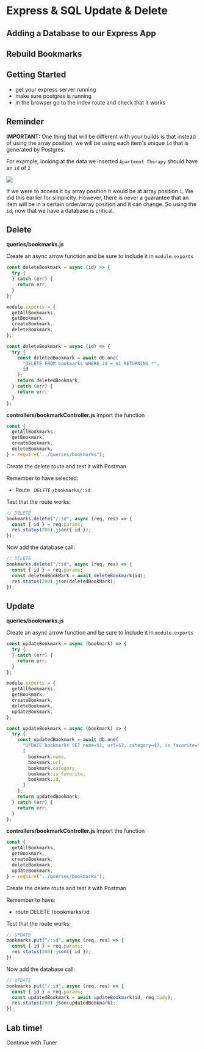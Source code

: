 # Express & SQL Update & Delete

## Adding a Database to our Express App

## Rebuild Bookmarks

## Getting Started

- get your express server running
- make sure postgres is running
- in the browser go to the index route and check that it works

## Reminder

**IMPORTANT:** One thing that will be different with your builds is that instead of using the array position, we will be using each item's unique `id` that is generated by Postgres.

For example, looking at the data we inserted `Apartment Therapy` should have an `id` of `2`

![](./assets/id-not-array-index.png)

If we were to access it by array position it would be at array position `1`. We did this earlier for simplicity. However, there is never a guarantee that an item will be in a certain order/array position and it can change. So using the `id`, now that we have a database is critical.

## Delete

**queries/bookmarks.js**

Create an async arrow function and be sure to include it in `module.exports`

```js
const deleteBookmark = async (id) => {
  try {
  } catch (err) {
    return err;
  }
};

module.exports = {
  getAllBookmarks,
  getBookmark,
  createBookmark,
  deleteBookmark,
};
```

```js
const deleteBookmark = async (id) => {
  try {
    const deletedBookmark = await db.one(
      "DELETE FROM bookmarks WHERE id = $1 RETURNING *",
      id
    );
    return deletedBookmark;
  } catch (err) {
    return err;
  }
};
```

**controllers/bookmarkController.js**
Import the function

```js
const {
  getAllBookmarks,
  getBookmark,
  createBookmark,
  deleteBookmark,
} = require("../queries/bookmarks");
```

Create the delete route and test it with Postman

Remember to have selected:

- Route ` DELETE` `/bookmarks/:id`

Test that the route works:

```js
// DELETE
bookmarks.delete("/:id", async (req, res) => {
  const { id } = req.params;
  res.status(200).json({ id });
});
```

Now add the database call:

```js
// DELETE
bookmarks.delete("/:id", async (req, res) => {
  const { id } = req.params;
  const deletedBookMark = await deleteBookmark(id);
  res.status(200).json(deletedBookMark);
});
```

## Update

**queries/bookmarks.js**

Create an async arrow function and be sure to include it in `module.exports`

```js
const updateBookmark = async (bookmark) => {
  try {
  } catch (err) {
    return err;
  }
};

module.exports = {
  getAllBookmarks,
  getBookmark,
  createBookmark,
  deleteBookmark,
  updateBookmark,
};
```

```js
const updateBookmark = async (bookmark) => {
  try {
    const updatedBookmark = await db.one(
      "UPDATE bookmarks SET name=$1, url=$2, category=$3, is_favorite=$4 where id=$5 RETURNING *",
      [
        bookmark.name,
        bookmark.url,
        bookmark.category,
        bookmark.is_favorite,
        bookmark.id,
      ]
    );
    return updatedBookmark;
  } catch (err) {
    return err;
  }
};
```

**controllers/bookmarkController.js**
Import the function

```js
const {
  getAllBookmarks,
  getBookmark,
  createBookmark,
  deleteBookmark,
  updateBookmark,
} = require("../queries/bookmarks");
```

Create the delete route and test it with Postman

Remember to have:

- route DELETE /bookmarks/:id

Test that the route works:

```js
// UPDATE
bookmarks.put("/:id", async (req, res) => {
  const { id } = req.params;
  res.status(200).json({ id });
});
```

Now add the database call:

```js
// UPDATE
bookmarks.put("/:id", async (req, res) => {
  const { id } = req.params;
  const updatedBookmark = await updateBookmark(id, req.body);
  res.status(200).json(updatedBookmark);
});
```

## Lab time!

Continue with Tuner
